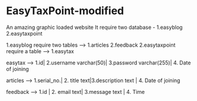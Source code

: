 # EasyTaxPoint-modified
An amazing graphic loaded website
It require two database - 1.easyblog 2.easytaxpoint

1.easyblog require two tables --> 1.articles 2.feedback
2.easytaxpoint require a table --> 1.easytax

easytax --> 1.id| 2.username varchar(50)| 3.password varchar(255)| 4. Date of joining

articles --> 1.serial_no.| 2. title text|3.description text | 4.  Date of joining

feedback --> 1.id | 2. email text| 3.message text | 4. Time
